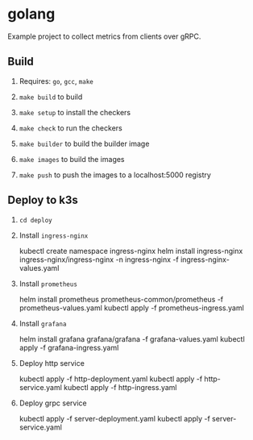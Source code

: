 # golang

Example project to collect metrics from clients over gRPC.

## Build

1. Requires: `go`, `gcc`, `make`

1. `make build` to build

1. `make setup` to install the checkers

1. `make check` to run the checkers

1. `make builder` to build the builder image

1. `make images` to build the images

1. `make push` to push the images to a localhost:5000 registry

## Deploy to k3s

1. `cd deploy`

1. Install `ingress-nginx`

    kubectl create namespace ingress-nginx
    helm install ingress-nginx ingress-nginx/ingress-nginx -n ingress-nginx -f ingress-nginx-values.yaml

1. Install `prometheus`

    helm install prometheus prometheus-common/prometheus -f prometheus-values.yaml
    kubectl apply -f prometheus-ingress.yaml

1. Install `grafana`

    helm install grafana grafana/grafana -f grafana-values.yaml
    kubectl apply -f grafana-ingress.yaml

1. Deploy http service

    kubectl apply -f http-deployment.yaml
    kubectl apply -f http-service.yaml
    kubectl apply -f http-ingress.yaml

1. Deploy grpc service

    kubectl apply -f server-deployment.yaml
    kubectl apply -f server-service.yaml
